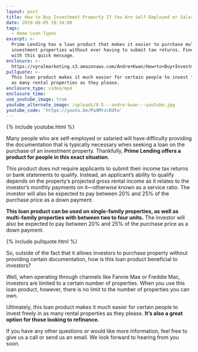 ```yaml
---
layout: post
title: How to Buy Investment Property If You Are Self-Employed or Salaried
date: 2019-08-05 19:34:00
tags:
  - Home Loan Types
excerpt: >-
  Prime Lending has a loan product that makes it easier to purchase multiple
  investment properties without ever having to submit tax returns. Find out more
  with this quick message.
enclosure: >-
  https://vyralmarketing.s3.amazonaws.com/Andre+Kwan/How+to+Buy+Investment+Property+If+You+Are+Self-Employed+or+Salaried.mp4
pullquote: >-
  This loan product makes it much easier for certain people to invest freely in
  as many rental properties as they please.
enclosure_type: video/mp4
enclosure_time:
use_youtube_image: true
youtube_alternate_image: /uploads/8-5---andre-kwan---youtube.jpg
youtube_code: 'https://youtu.be/Pa9MtzcRdto'
---
```


{% include youtube.html %}

Many people who are self-employed or salaried will have difficulty providing the documentation that is typically necessary when seeking a loan on the purchase of an investment property. Thankfully, **Prime Lending offers a product for people in this exact situation.&nbsp;**

This product does not require applicants to submit their income tax returns or bank statements to qualify. Instead, an applicant’s ability to qualify depends on the property’s projected gross rental income as it relates to the investor’s monthly payments on it—otherwise known as a service ratio. The investor will also be expected to pay between 20% and 25% of the purchase price as a down payment.

**This loan product can be used on single-family properties, as well as multi-family properties with between two to four units.** The investor will also be expected to pay between 20% and 25% of the purchase price as a down payment.&nbsp;

{% include pullquote.html %}

So, outside of the fact that it allows investors to purchase property without providing certain documentation, how is this loan product beneficial to investors?&nbsp;

Well, when operating through channels like Fannie Mae or Freddie Mac, investors are limited to a certain number of properties. When you use this loan product, however, there is no limit to the number of properties you can own.&nbsp;

Ultimately, this loan product makes it much easier for certain people to invest freely in as many rental properties as they please. **It’s also a great option for those looking to refinance.&nbsp;**

If you have any other questions or would like more information, feel free to give us a call or send us an email. We look forward to hearing from you soon.
